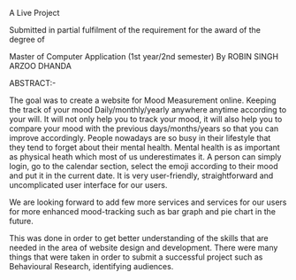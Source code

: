 A Live Project

Submitted in partial fulfilment of the requirement for the award of the degree of

Master of Computer Application
(1st year/2nd semester)
By
ROBIN SINGH
ARZOO DHANDA




ABSTRACT:-


The goal was to create a website for Mood Measurement online. Keeping the track of your mood Daily/monthly/yearly anywhere anytime according to your will. It will not only help you to track your mood, it will also help you to compare your mood with the previous days/months/years so that you can improve accordingly. People nowadays are so busy in their lifestyle that they tend to forget about their mental health. Mental health is as important as physical heath which most of us underestimates it. A person can simply login, go to the calendar section, select the emoji according to their mood and put it in the current date. It is very user-friendly, straightforward and uncomplicated user interface for our users.

We are looking forward to add few more services and services for our users for more enhanced mood-tracking such as bar graph and pie chart in the future.

This was done in order to get better understanding of the skills that are needed in the area of website design and development. There were many things that were taken in order to submit a successful project such as Behavioural Research, identifying audiences.

